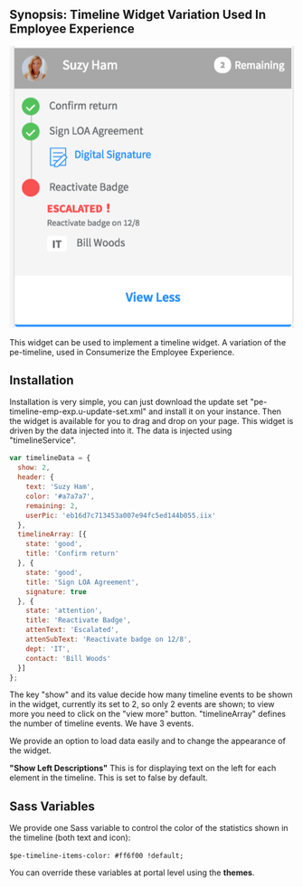 ## Synopsis: Timeline Widget Variation Used In Employee Experience

![alt text](../../images/pe-timeline-emp-exp.png "Timeline Widget")

This widget can be used to implement a timeline widget. A variation of the pe-timeline, used in Consumerize the Employee Experience.

## Installation

Installation is very simple, you can just download the update set "pe-timeline-emp-exp.u-update-set.xml" and install it on your instance. Then the widget is available for you to drag and drop on your page. This widget is driven by the data injected into it. The data is injected using "timelineService".

```javascript
var timelineData = {
  show: 2,
  header: {
    text: 'Suzy Ham',
    color: '#a7a7a7',
    remaining: 2,
    userPic: 'eb16d7c713453a007e94fc5ed144b055.iix'
  },
  timelineArray: [{
    state: 'good',
    title: 'Confirm return'
  }, {
    state: 'good',
    title: 'Sign LOA Agreement',
    signature: true
  }, {
    state: 'attention',
    title: 'Reactivate Badge',
    attenText: 'Escalated',
    attenSubText: 'Reactivate badge on 12/8',
    dept: 'IT',
    contact: 'Bill Woods'
  }]
};
```

The key "show" and its value decide how many timeline events to be shown in the widget, currently its set to 2, so only 2 events are shown; to view more you need to click on the "view more" button. "timelineArray" defines the number of timeline events. We have 3 events.

We provide an option to load data easily and to change the appearance of the widget.

**"Show Left Descriptions"** This is for displaying text on the left for each element in the timeline. This is set to false by default.

## Sass Variables

We provide one Sass variable to control the color of the statistics shown in the timeline (both text and icon):

`$pe-timeline-items-color: #ff6f00 !default;`

You can override these variables at portal level using the **themes**.

